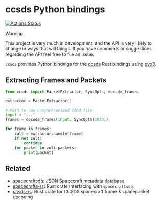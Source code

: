 # ccsds Python bindings

[![Actions Status](https://img.shields.io/github/actions/workflow/status/bmflynn/ccsdspy/CI.yml?branch=main&logo=github&style=flat-square)](https://github.com/bmflynn/ccsdspy/actions)

> [!WARNING]
> This project is very much in development, and the API is very likely to change in ways that will 
> things. If you have comments or suggestions regarding the API feel free to file an issue.

`ccsds` provides Python bindnigs for the [ccsds](https://github.com/bmflynn/ccsds-rs/lib)
Rust bindings using [pyo3](https://pyo3.rs).

## Extracting Frames and Packets

```python
from ccsds import PacketExtractor, SyncOpts, decode_frames

extractor = PacketExtractor()

# Path to raw unsynchronized CADU file
input = "..."
frames = decode_frames(input, SyncOpts(1020))

for frame in frames:
    zult = extractor.handle(frame)
    if not zult:
        continue
    for packet in zult.packets:
        print(packet)
```


## Related

* [spacecraftsdb](https://github.com/bmflynn/spacecraftsdb): JSON Spacecraft metadata database
* [spacecrafts-rs](https://github.com/bmflynn/spacecrafts-rs): Rust crate interfacing with `spacecraftsdb`
* [ccsds-rs](https://github.com/bmflynn/ccsds-rs): Rust crate for CCSDS spacecraft frame & spacepacket decoding
